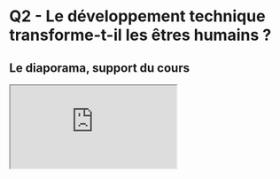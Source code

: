 # Q2 - Le développement technique transforme-t-il les êtres humains ?

## Le diaporama, support du cours

<iframe src="https://eyssette.github.io/marp-slides/slides/2021-2022/ST-s2-ch3-q2.html"></iframe>